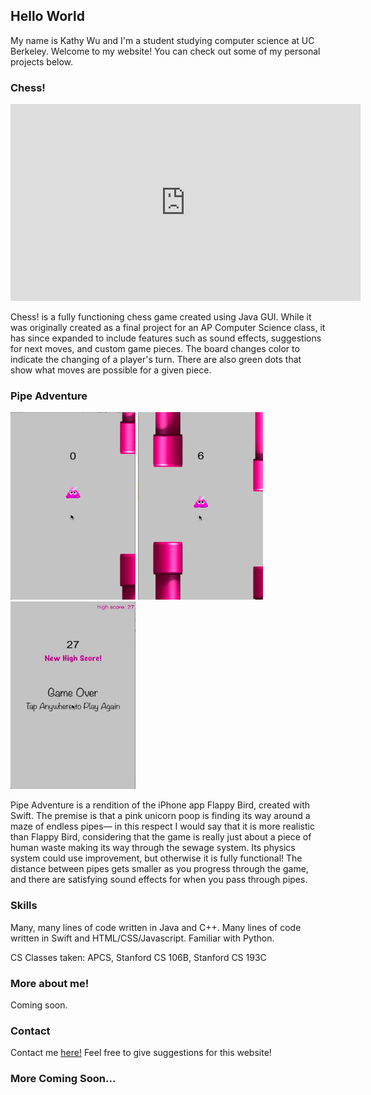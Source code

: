 ## Hello World

My name is Kathy Wu and I'm a student studying computer science at UC Berkeley. Welcome to my website! You can check out some of my personal projects below. 

### Chess!

<iframe width="560" height="315" src="https://www.youtube.com/embed/lwykg7sB6zg" frameborder="0" allow="accelerometer; autoplay; encrypted-media; gyroscope; picture-in-picture" allowfullscreen></iframe>

Chess! is a fully functioning chess game created using Java GUI. While it was originally created as a final project for an AP Computer Science class, it has since expanded to include features such as sound effects, suggestions for next moves, and custom game pieces. The board changes color to indicate the changing of a player's turn. There are also green dots that show what moves are possible for a given piece. 

### Pipe Adventure

<img src="flappy1.png" width="200" height="300" />    <img src="flappy2.png" width="200" height="300" />    <img src="flappy3.png" width="200" height="300" />

Pipe Adventure is a rendition of the iPhone app Flappy Bird, created with Swift. The premise is that a pink unicorn poop is finding its way around a maze of endless pipes— in this respect I would say that it is more realistic than Flappy Bird, considering that the game is really just about a piece of human waste making its way through the sewage system. Its physics system could use improvement, but otherwise it is fully functional! The distance between pipes gets smaller as you progress through the game, and there are satisfying sound effects for when you pass through pipes.

### Skills

Many, many lines of code written in Java and C++.
Many lines of code written in Swift and HTML/CSS/Javascript.
Familiar with Python.

CS Classes taken: APCS, Stanford CS 106B, Stanford CS 193C

### More about me!

Coming soon.

### Contact

Contact me [here!](kathywu@berkeley.edu)
Feel free to give suggestions for this website!

### More Coming Soon...
